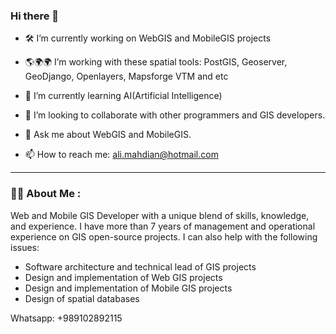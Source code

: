 ### Hi there 👋

- 🛠 I’m currently working on WebGIS and MobileGIS projects
- 🌎🌍🌍 I’m working with these spatial tools: PostGIS, Geoserver, GeoDjango, Openlayers, Mapsforge VTM and etc

- 🌱 I’m currently learning AI(Artificial Intelligence)
- 👯  I’m looking to collaborate with other programmers and GIS developers.
- 💬 Ask me about WebGIS and MobileGIS.
- 📫 How to reach me: ali.mahdian@hotmail.com

---

### :man_technologist: About Me :
Web and Mobile GIS Developer with a unique blend of skills, knowledge, and experience. I have more than 7 years of management and operational experience on GIS open-source projects. I can also help with the following issues:

* Software architecture and technical lead of GIS projects
* Design and implementation of Web GIS projects
* Design and implementation of Mobile GIS projects
* Design of spatial databases

Whatsapp: +989102892115

<!--
**AliMahdianGIS/AliMahdianGIS** is a ✨ _special_ ✨ repository because its `README.md` (this file) appears on your GitHub profile.

Here are some ideas to get you started:

- 🔭 I’m currently working on ...
- 🌱 I’m currently learning ...
- 👯 I’m looking to collaborate on ...
- 🤔 I’m looking for help with ...
- 💬 Ask me about ...
- 📫 How to reach me: ...
- 😄 Pronouns: ...
- ⚡ Fun fact: ...
-->
